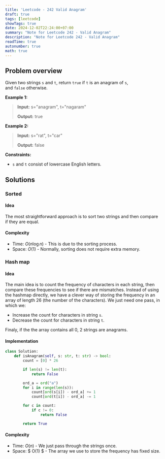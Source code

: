 ```yaml
---
title: 'Leetcode - 242 Valid Anagram'
draft: true
tags: [leetcode]
showTags: true
date: 2024-12-02T22:24:00+07:00
summary: "Note for Leetcode 242 - Valid Anagram"
description: "Note for Leetcode 242 - Valid Anagram"
readTime: true
autonumber: true
math: true
---
```


## Problem overview
Given two strings `s` and `t`, return `true` if `t` is an anagram of `s`, and `false` otherwise.

**Example 1:**

> **Input:** s="anagram", t="nagaram"
>
> **Output:** true

**Example 2:**

> **Input:** s="rat", t="car"
>
> **Output:** false

**Constraints:**

- `s` and `t` consist of lowercase English letters.

## Solutions
### Sorted
#### Idea
The most straightforward approach is to sort two strings and then compare if they are equal.
#### Complexity
- Time: $O(n\log{}n)$ - This is due to the sorting process.
- Space: $O(1)$ - Normally, sorting does not require extra memory.



### Hash map
#### Idea
The main idea is to count the frequency of characters in each string, then compare these frequencies to see if there are mismatches.
Instead of using the hashmap directly, we have a clever way of storing the frequency in an array of length 26 (the number of the characters).
We just need one pass, in which we:
- Increase the count for characters in string `s`.
- Decrease the count for characters in string `t`.

Finaly, if the the array contains all 0, 2 strings are anagrams.

#### Implementation
```python
class Solution:
    def isAnagram(self, s: str, t: str) -> bool:
        count = [0] * 26

        if len(s) != len(t):
            return False

        ord_a = ord("a")
        for i in range(len(s)):
            count[ord(s[i]) - ord_a] += 1
            count[ord(t[i]) - ord_a] -= 1

        for c in count:
            if c != 0:
                return False

        return True
```

#### Complexity
- Time: $O(n)$ - We just pass through the strings once.
- Space: $ O(1) $ - The array we use to store the frequency has fixed size.
